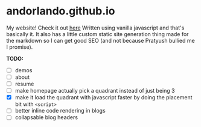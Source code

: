 # andorlando.github.io

My website! Check it out [here](https://andorlando.github.io/) Written using vanilla javascript
and that's basically it. It also has a little custom static site generation thing made for the
markdown so I can get good SEO (and not because Pratyush bullied me I promise).

**TODO:**
- [ ] demos
- [ ] about
- [ ] resume
- [ ] make homepage actually pick a quadrant instead of just being 3
- [x] make it load the quadrant with javascript faster by doing the placement bit with `<script>`
- [ ] better inline code rendering in blogs
- [ ] collapsable blog headers
